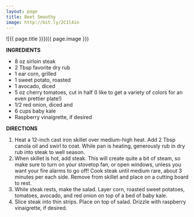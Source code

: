 ```yaml
---
layout: page
title: Beet Smoothy
image: http://bit.ly/2C1l4in
---
```


![{{ page.title }}]({{ page.image }})

**INGREDIENTS**

* 8 oz sirloin steak
* 2 Tbsp favorite dry rub
* 1 ear corn, grilled
* 1 sweet potato, roasted
* 1 avocado, diced
* 5 oz cherry tomatoes, cut in half (I like to get a variety of colors for an even prettier plate!)
* 1/2 red onion, diced and
* 6 cups baby kale
* Raspberry vinaigrette, if desired

**DIRECTIONS**

1. Heat a 12-inch cast iron skillet over medium-high heat. Add 2 Tbsp canola oil and swirl to coat. While pan is heating, generously rub in dry rub into steak to well season.
2. When skillet is hot, add steak. This will create quite a bit of steam, so make sure to turn on your stovetop fan, or open windows, unless you want your fire alarms to go off! Cook steak until medium rare, about 3 minutes per each side. Remove from skillet and place on a cutting board to rest.
3. While steak rests, make the salad. Layer corn, roasted sweet potatoes, tomatoes, avocado, and red onion on top of a bed of baby kale.
4. Slice steak into thin strips. Place on top of salad. Drizzle with raspberry vinaigrette, if desired.
